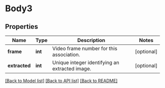 # Body3

## Properties
Name | Type | Description | Notes
------------ | ------------- | ------------- | -------------
**frame** | **int** | Video frame number for this association. | [optional] 
**extracted** | **int** | Unique integer identifying an extracted image. | [optional] 

[[Back to Model list]](../README.md#documentation-for-models) [[Back to API list]](../README.md#documentation-for-api-endpoints) [[Back to README]](../README.md)

